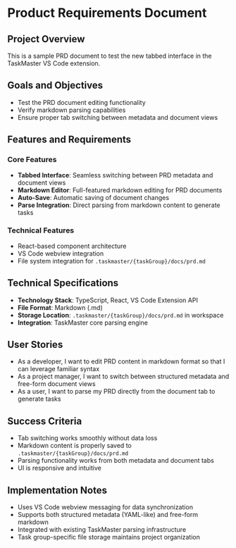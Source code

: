 # Product Requirements Document

## Project Overview
This is a sample PRD document to test the new tabbed interface in the TaskMaster VS Code extension.

## Goals and Objectives
- Test the PRD document editing functionality
- Verify markdown parsing capabilities
- Ensure proper tab switching between metadata and document views

## Features and Requirements

### Core Features
- **Tabbed Interface**: Seamless switching between PRD metadata and document views
- **Markdown Editor**: Full-featured markdown editing for PRD documents
- **Auto-Save**: Automatic saving of document changes
- **Parse Integration**: Direct parsing from markdown content to generate tasks

### Technical Features
- React-based component architecture
- VS Code webview integration
- File system integration for `.taskmaster/{taskGroup}/docs/prd.md`

## Technical Specifications
- **Technology Stack**: TypeScript, React, VS Code Extension API
- **File Format**: Markdown (.md)
- **Storage Location**: `.taskmaster/{taskGroup}/docs/prd.md` in workspace
- **Integration**: TaskMaster core parsing engine

## User Stories
- As a developer, I want to edit PRD content in markdown format so that I can leverage familiar syntax
- As a project manager, I want to switch between structured metadata and free-form document views
- As a user, I want to parse my PRD directly from the document tab to generate tasks

## Success Criteria
- Tab switching works smoothly without data loss
- Markdown content is properly saved to `.taskmaster/{taskGroup}/docs/prd.md`
- Parsing functionality works from both metadata and document tabs
- UI is responsive and intuitive

## Implementation Notes
- Uses VS Code webview messaging for data synchronization
- Supports both structured metadata (YAML-like) and free-form markdown
- Integrated with existing TaskMaster parsing infrastructure
- Task group-specific file storage maintains project organization 